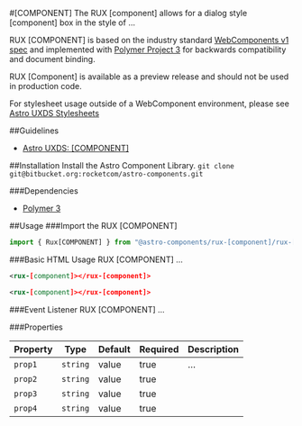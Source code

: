 #[COMPONENT]
The RUX [component] allows for a dialog style [component] box in the style of …

RUX [COMPONENT] is based on the industry standard [WebComponents v1 spec](https://html.spec.whatwg.org/multipage/custom-elements.html) and implemented with [Polymer Project 3](https://www.polymer-project.org) for backwards compatibility and document binding.

RUX [Component] is available as a preview release and should not be used in production code.

For stylesheet usage outside of a WebComponent environment, please see [Astro UXDS Stylesheets](https://bitbucket.org/rocketcom/astro-styles)

##Guidelines

* [Astro UXDS: [COMPONENT]](http://www.astrouxds.com/library/[component])

##Installation
Install the Astro Component Library.
`git clone git@bitbucket.org:rocketcom/astro-components.git`

###Dependencies

* [Polymer 3](https://www.polymer-project.com)

##Usage
###Import the RUX [COMPONENT]

```javascript
import { Rux[COMPONENT] } from "@astro-components/rux-[component]/rux-[component].js";
```

###Basic HTML Usage
RUX [COMPONENT] …

```xml
<rux-[component]></rux-[component]>
```

```xml
<rux-[component]></rux-[component]>
```

###Event Listener
RUX [COMPONENT] …

###Properties

| Property | Type     | Default | Required | Description |
| -------- | -------- | ------- | -------- | ----------- |
| `prop1`  | `string` | value   | true     | …           |
| `prop2`  | `string` | value   | true     |             | … |
| `prop3`  | `string` | value   | true     |             | … |  |
| `prop4`  | `string` | value   | true     |             | … |
